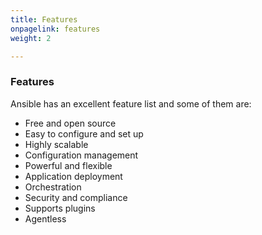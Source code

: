 ```yaml
---
title: Features
onpagelink: features
weight: 2

---
```


### Features

Ansible has an excellent feature list and some of them are:

- Free and open source
- Easy to configure and set up
- Highly scalable
- Configuration management
- Powerful and flexible
- Application deployment
- Orchestration
- Security and compliance
- Supports plugins
- Agentless
 